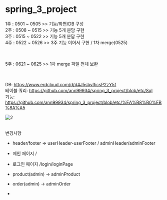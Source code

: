 # spring_3_project <br>
1주 : 0501 ~ 0505 >> 기능/화면/DB 구성 <br>
2주 : 0508 ~ 0515 >> 기능 5개 분담 구현 <br>
3주 : 0515 ~ 0522 >> 기능 5개 분담 구현 <br>
4주 : 0522 ~ 0526 >> 3주 기능 이어서 구현 / 1차 merge(0525)

<br><br>
5주 : 0621 ~ 0625 >> 1차 merge 파일 전체 보완

<br><br>
DB: https://www.erdcloud.com/d/d4J5sbv3icsP2zY5f <br>
테이블 쿼리: https://github.com/ann99934/spring_3_project/blob/etc/Sql <br>
기능: https://github.com/ann99934/spring_3_project/blob/etc/%EA%B8%B0%EB%8A%A5
<br>

![2](https://github.com/ann99934/spring_3_project/assets/110450765/2fad4c09-8a2f-46d4-aeef-f974bff5d80a)

<br>
변경사항 <br>

- header/footer => userHeader-userFooter / adminHeader/adminFooter
- 메인 페이지 /
- 로그인 페이지 /login/loginPage

- product(admin) -> adminProduct
- order(admin) -> adminOrder
- 
